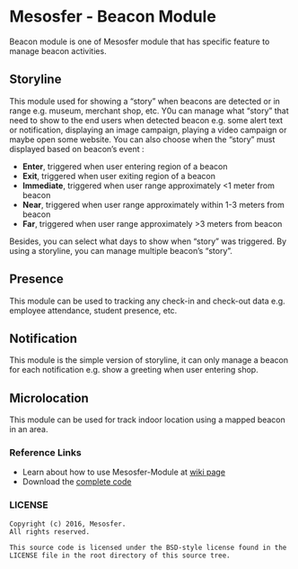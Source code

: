 # Mesosfer - Beacon Module #

Beacon module is one of Mesosfer module that has specific feature to manage beacon activities.

## Storyline ##
This module used for showing a “story” when beacons are detected or in range e.g. museum, merchant shop, etc. Y0u can manage what “story” that need to show to the end users when detected beacon e.g. some alert text or notification, displaying an image campaign, playing a video campaign or maybe open some website. You can also choose when the “story” must displayed based on beacon’s event :
* **Enter**, triggered when user entering region of a beacon
* **Exit**, triggered when user exiting region of a beacon
* **Immediate**, triggered when user range approximately <1 meter from beacon
* **Near**, triggered when user range approximately within 1-3 meters from beacon
* **Far**, triggered when user range approximately >3 meters from beacon

Besides, you can select what days to show when “story” was triggered. By using a storyline, you can manage multiple beacon’s “story”.

## Presence ##
This module can be used to tracking any check-in and check-out data e.g. employee attendance, student presence, etc.

## Notification ##
This module is the simple version of storyline, it can only manage a beacon for each notification e.g. show a greeting when user entering shop.

## Microlocation ##
This module can be used for track indoor location using a mapped beacon in an area.

### Reference Links ##
* Learn about how to use Mesosfer-Module at [wiki page](https://github.com/mesosfer/Mesosfer-Cubeacon-iOS/wiki)
* Download the [complete code](https://github.com/mesosfer/Mesosfer-Cubeacon-iOS/archive/master.zip)

### LICENSE ###
    Copyright (c) 2016, Mesosfer.
    All rights reserved.

    This source code is licensed under the BSD-style license found in the
    LICENSE file in the root directory of this source tree.
